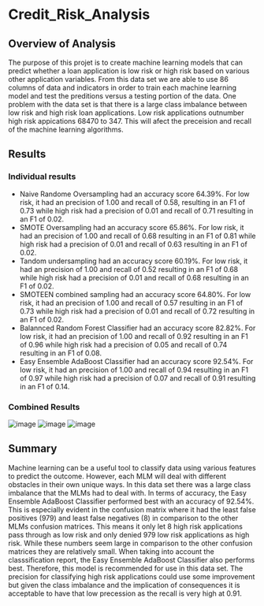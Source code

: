 # Credit_Risk_Analysis

## Overview of Analysis

The purpose of this projet is to create machine learning models that can predict whether a loan application is low risk or high risk based on various other application variables. From this data set we are able to use 86 columns of data and indicators in order to train each machine learning model and test the preditions versus a testing portion of the data. One problem with the data set is that there is a large class imbalance between low risk and high risk loan applications. Low risk applications outnumber high risk appications 68470 to 347. This will afect the preceision and recall of the machine learning algorithms.

## Results
### Individual results
* Naive Randome Oversampling had an accuracy score 64.39%. For low risk, it had an precision of 1.00 and recall of 0.58, resulting in an F1 of 0.73 while high risk had a precision of 0.01 and recall of 0.71 resulting in an F1 of 0.02.
* SMOTE Oversampling had an accuracy score 65.86%. For low risk, it had an precision of 1.00 and recall of 0.68 resulting in an F1 of 0.81 while high risk had a precision of 0.01 and recall of 0.63 resulting in an F1 of 0.02.
* Tandom undersampling had an accuracy score 60.19%. For low risk, it had an precision of 1.00 and recall of 0.52 resulting in an F1 of 0.68 while high risk had a precision of 0.01 and recall of 0.68 resulting in an F1 of 0.02.
* SMOTEEN combined sampling had an accuracy score 64.80%. For low risk, it had an precision of 1.00 and recall of 0.57 resulting in an F1 of 0.73 while high risk had a precision of 0.01 and recall of 0.72 resulting in an F1 of 0.02.
* Balannced Random Forest Classifier had an accuracy score 82.82%. For low risk, it had an precision of 1.00 and recall of 0.92 resulting in an F1 of 0.96 while high risk had a precision of 0.05 and recall of 0.74 resulting in an F1 of 0.08.
* Easy Ensemble AdaBoost Classifier had an accuracy score 92.54%. For low risk, it had an precision of 1.00 and recall of 0.94 resulting in an F1 of 0.97 while high risk had a precision of 0.07 and recall of 0.91 resulting in an F1 of 0.14.
### Combined Results
![image](https://user-images.githubusercontent.com/103979048/199362027-f31d1b68-9539-4cad-ae3c-35928aa5fa19.png)
![image](https://user-images.githubusercontent.com/103979048/199362048-8f0b74d8-58b4-4c76-8754-d7777c52d923.png)
![image](https://user-images.githubusercontent.com/103979048/199362068-c392a09b-444d-4de7-95a0-fa938dd79a87.png)

## Summary
Machine learning can be a useful tool to classify data using various features to predict the outcome. However, each MLM will deal with different obstacles in their own unique ways. In this data set there was a large class imbalance that the MLMs had to deal with. In terms of accuracy, the Easy Ensemble AdaBoost Classifier performed best with an accuracy of 92.54%. This is especially evident in the confusion matrix where it had the least false positives (979) and least false negatives (8) in comparison to the other MLMs confusion matrices. This means it only let 8 high risk applications pass through as low risk and only denied 979 low risk applications as high risk. While these numbers seem large in comparison to the other confusion matrices they are relatively small. When taking into account the classsification report, the Easy Ensemble AdaBoost Classifier also performs best. Therefore, this model is recommended for use in this data set. The precision for classifying high risk applications could use some improvement but given the class imbalance and the implication of consequences it is acceptable to have that low precession as the recall is very high at 0.91.
